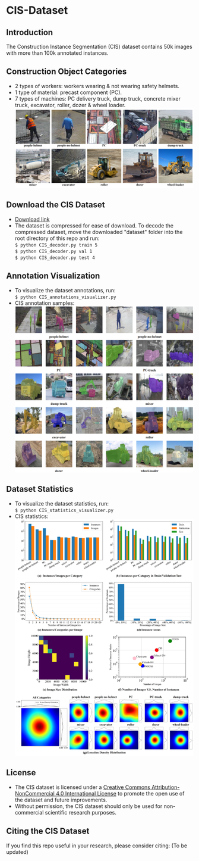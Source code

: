 # CIS-Dataset
## Introduction
The Construction Instance Segmentation (CIS) dataset contains 50k images with more than 100k annotated instances. 

## Construction Object Categories
* 2 types of workers: workers wearing & not wearing safety helmets.
* 1 type of material: precast component (PC).  
* 7 types of machines: PC delivery truck, dump truck, concrete mixer truck, excavator, roller, dozer & wheel loader.
![Categories](https://github.com/XZ-YAN/CIS-Dataset/blob/main/demo/categories.jpg)  

## Download the CIS Dataset
* [Download link](https://www.aliyundrive.com/s/pDJ2C2xyGK3)
* The dataset is compressed for ease of download. To decode the compressed dataset, move the downloaded "dataset" folder into the root directory of this repo and run:    
  `$ python CIS_decoder.py train 5`  
  `$ python CIS_decoder.py val 1`  
  `$ python CIS_decoder.py test 4`    

## Annotation Visualization
* To visualize the dataset annotations, run:  
  `$ python CIS_annotations_visualizer.py`  
* CIS annotation samples:
![Annotations](https://github.com/XZ-YAN/CIS-Dataset/blob/main/demo/samples.jpg)  

## Dataset Statistics
* To visualize the dataset statistics, run:  
  `$ python CIS_statistics_visualizer.py`  
* CIS statistics:  
![Statistics](https://github.com/XZ-YAN/CIS-Dataset/blob/main/demo/statistics.jpg)  

## License
* The CIS dataset is licensed under a [Creative Commons Attribution-NonCommercial 4.0 International License](http://creativecommons.org/licenses/by-nc/4.0/) to promote the open use of the dataset and future improvements.
* Without permission, the CIS dataset should only be used for non-commercial scientific research purposes.  

## Citing the CIS Dataset
If you find this repo useful in your research, please consider citing: (To be updated)
